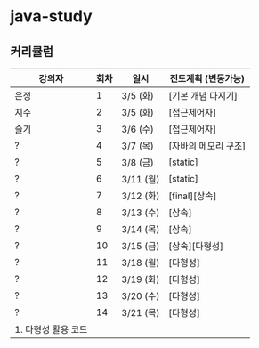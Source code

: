 # java-study

## 커리큘럼

| 강의자 | 회차 | 일시 | 진도계획 (변동가능) |
| --- | --- | --- | --- |
| 은정 | 1 | 3/5 (화) | [기본 개념 다지기]|
| 지수 | 2 | 3/5 (화) | [접근제어자] |
| 슬기 | 3 | 3/6 (수) | [접근제어자]   |
| ? | 4 | 3/7 (목) | [자바의 메모리 구조] |
| ? | 5 | 3/8 (금) | [static]|
| ? | 6 | 3/11 (월) | [static]|
| ? | 7 | 3/12 (화) | [final][상속] |
| ? | 8 | 3/13 (수) | [상속] |
| ? | 9 | 3/14 (목) | [상속]|
| ? | 10 | 3/15 (금) | [상속][다형성] |
| ? | 11 | 3/18 (월) | [다형성]|
| ? | 12 | 3/19 (화) | [다형성] |
| ? | 13 | 3/20 (수) | [다형성] |
| ? | 14 | 3/21 (목) | [다형성]
1. 다형성 활용 코드 |
